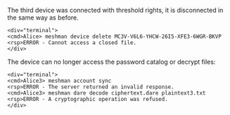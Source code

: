 
The third device was connected with threshold rights, it is disconnected in the same
way as before.


~~~~
<div="terminal">
<cmd>Alice> meshman device delete MC3V-V6L6-YHCW-26I5-XFE3-6WGR-BKVP
<rsp>ERROR - Cannot access a closed file.
</div>
~~~~

The device can no longer access the password catalog or decrypt files:


~~~~
<div="terminal">
<cmd>Alice3> meshman account sync
<rsp>ERROR - The server returned an invalid response.
<cmd>Alice3> meshman dare decode ciphertext.dare plaintext3.txt
<rsp>ERROR - A cryptographic operation was refused.
</div>
~~~~


